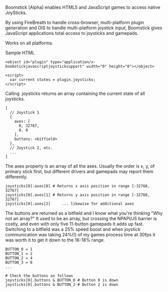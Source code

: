 Boomstick [Alpha] enables HTML5 and JavaScript games to access native JoySticks.

By using FireBreath to handle cross-browser, multi-platform plugin generation
and OIS to handle multi-platform joystick input, Boomstick gives JavaScript
applications total access to joysticks and gamepads.

Works on all platforms.

Sample HTML

    <object id="plugin" type="application/x-boomstickjavascriptjoysticksupport" width="0" height="0"></object>

    <script>
      var current states = plugin.joysticks;
    </script>

Calling .joysticks returns an array containing the current state of all joysticks.

    [
      // Joystick 1
      {
        axes: [
          0, 32767,
          0, 0
        ],
        buttons: <bitfield>
      }, 
      // Joystick 2, etc.
      ...
    ]

The axes property is an array of all the axes. Usually the order is x, y, of primary stick first, but different drivers and gamepads may report them differently.

    joysticks[0].axes[0] # Returns x axis position in range [-32768, 32767]
    joysticks[0].axes[1] # Returns y axis position in range [-32768, 32767]
    joysticks[0].axes[2]     ... likewise for additional axes

The buttons are returned as a bitfield and I know what you're thinking "Why not an array?" It used to be an array, but crossing the NPAPI/JS barrier is costly, and even with only five 11-button gamepads it adds up fast. Switching to a bitfield was a 25% speed boost and when joystick communication was taking 24%(!) of my games process time at 30fps it was worth it to get it down to the 16-18% range.

    BUTTON_0 = 1
    BUTTON_1 = 2
    BUTTON_2 = 4
    BUTTON_3 = 8
    ...

    # Check the buttons as follows
    joysticks[0].buttons & BUTTON_0 # Button 0 is down
    joysticks[0].buttons & BUTTON_2 # Button 2 is down

